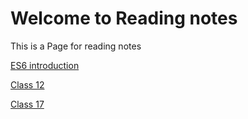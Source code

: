 # Welcome to Reading notes
This is a Page for reading notes

[ES6 introduction](ES6intro.md)

[Class 12](class12.md)

[Class 17](class17.md)
